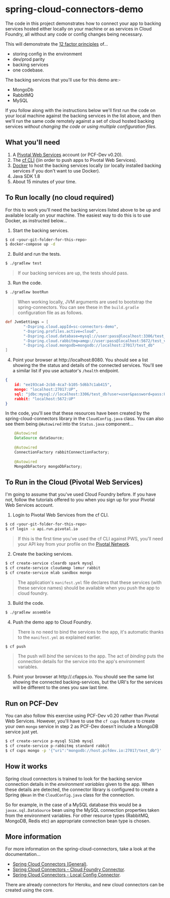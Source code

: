 # spring-cloud-connectors-demo

The code in this project demonstrates how to connect your app to backing services hosted either locally on your machine or as services in Cloud Foundry, all without any code or config changes being necessary.

This will demonstrate the [12 factor principles](http://12factor.net) of...

- storing config in the environment
- dev/prod parity
- backing services
- one codebase.

The backing services that you'll use for this demo are:-

- MongoDb
- RabbitMQ
- MySQL

If you follow along with the instructions below we'll first run the code on your local machine against the backing services in the list above, and then we'll run the same code remotely against a set of cloud hosted backing services _without changing the code or using multiple configuration files._

## What you'll need

1. A [Pivotal Web Services](http://run.pivotal.io) account (or PCF-Dev v0.20).
2. The [cf CLI](https://github.com/cloudfoundry/cli#downloads) ()in order to push apps to Pivotal Web Services).
3. [Docker](http://docker.com) to host the backing services locally (or locally installed backing services if you don't want to use Docker).
4. Java SDK 1.8
5. About 15 minutes of your time.

## To Run locally (no cloud required)

For this to work you'll need the backing services listed above to be up and available locally on your machine. The easiest way to do this is to use Docker, as instructed below...

1. Start the backing services.

````bash
$ cd <your-git-folder-for-this-repo>
$ docker-compose up -d
````

2. Build and run the tests.

````bash
$ ./gradlew test
````

> If our backing services are up, the tests should pass.

3. Run the code.

````bash
$ ./gradlew bootRun
````

> When working locally, JVM arguments are used to bootstrap the spring-connectors. You can see these in the `build.gradle` configuration file as as follows.

````groovy
def JvmSettings = [
        "-Dspring.cloud.appId=sc-connectors-demo",
        "-Dspring.profiles.active=cloud",
        "-Dspring.cloud.database=mysql://user:pass@localhost:3306/test_db",
        "-Dspring.cloud.rabbitmq=amqp://user:pass@localhost:5672/test_vhost",
        "-Dspring.cloud.mongodb=mongodb://localhost:27017/test_db"
]
````

4. Point your browser at http://localhost:8080. You should see a list showing the the status and details of the connected services. You'll see a similar list if you use actuator's `/health` endpoint.

````json
{
    id: "ee193ca4-2cb8-4ca7-b105-5d6b7c1ab415",
    mongo: "localhost:27017:UP",
    sql: "jdbc:mysql://localhost:3306/test_db?user=user&password=pass:UP",
    rabbit: "localhost:5672:UP"
}
````

In the code, you'll see that these resources have been created by the spring-cloud-connectors library in the `CloudConfig.java` class. You can also see them being `@Autowired` into the `Status.java` component...

````java
    @Autowired
    DataSource dataSource;
    
    @Autowired
    ConnectionFactory rabbitConnectionFactory;
    
    @Autowired
    MongoDbFactory mongoDbFactory;
````

## To Run in the Cloud (Pivotal Web Services)

I'm going to assume that you've used Cloud Foundry before. If you have not, follow the tutorials offered to you when you sign up for your Pivotal Web Services account.

1. Login to Pivotal Web Services from the cf CLI.

````bash
$ cd <your-git-folder-for-this-repo>
$ cf login -a api.run.pivotal.io
````

> If this is the first time you've used the cf CLI against PWS, you'll need your API key from your profile on the [Pivotal Network](http://network.pivotal.io).

2. Create the backing services.

````bash
$ cf create-service cleardb spark mysql
$ cf create-service cloudamqp lemur rabbit
$ cf create-service mlab sandbox mongo
````

> The application's `manifest.yml` file declares that these services (with these service names) should be available when you push the app to cloud foundry.

3. Build the code.

````bash
$ ./gradlew assemble
````

4. Push the demo app to Cloud Foundry.

> There is no need to bind the services to the app, it's automatic thanks to the `manifest.yml` as explained earlier.

````bash
$ cf push
````

> The push will *bind* the services to the app. The act of _binding_ puts the connection details for the service into the app's environment variables.

5. Point your browser at http://<your-app-url>.cfapps.io. You should see the same list showing the connected backing-services, but the URI's for the services will be different to the ones you saw last time.

## Run on PCF-Dev

You can also follow this exercise using PCF-Dev v0.20 rather than Pivotal Web Services. However, you'll have to use the `cf cups` feature to create your own `mongo` service in step 2 as PCF-Dev doesn't include a MongoDB service just yet.
 
````bash
$ cf create-service p-mysql 512mb mysql
$ cf create-service p-rabbitmq standard rabbit
$ cf cups mongo -p '{"uri":"mongodb://host.pcfdev.io:27017/test_db"}'
````

## How it works

Spring cloud connectors is trained to look for the backing service connection details in the _environment variables_ given to the app. When these details are detected, the connector library is configured to create a Spring `@Bean` in the `CloudConfig.java` class for the connection.

So for example, in the case of a MySQL database this would be a `javax.sql.DataSource` bean using the MySQL connection properties taken from the environment variables. For other resource types (RabbitMQ, MongoDB, Redis etc) an appropriate connection bean type is chosen.

## More information

For more information on the spring-cloud-connectors, take a look at the documentation...

- [Spring Cloud Connectors (General)](http://cloud.spring.io/spring-cloud-connectors/spring-cloud-connectors.html).
- [Spring Cloud Connectors - Cloud Foundry Connector](http://cloud.spring.io/spring-cloud-connectors/spring-cloud-cloud-foundry-connector.html).
- [Spring Cloud Connectors - Local Config Connector](http://cloud.spring.io/spring-cloud-connectors/spring-cloud-connectors.html#_local_configuration_connector).

There are already connectors for Heroku, and new cloud connectors can be created using the core.